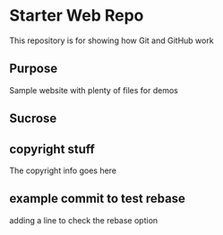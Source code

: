 # Starter Web Repo

This repository is for showing how Git and GitHub work

## Purpose

Sample website with plenty of files for demos

## Sucrose

## copyright stuff
The copyright info goes here

## example commit to test rebase
adding a line to check the rebase option